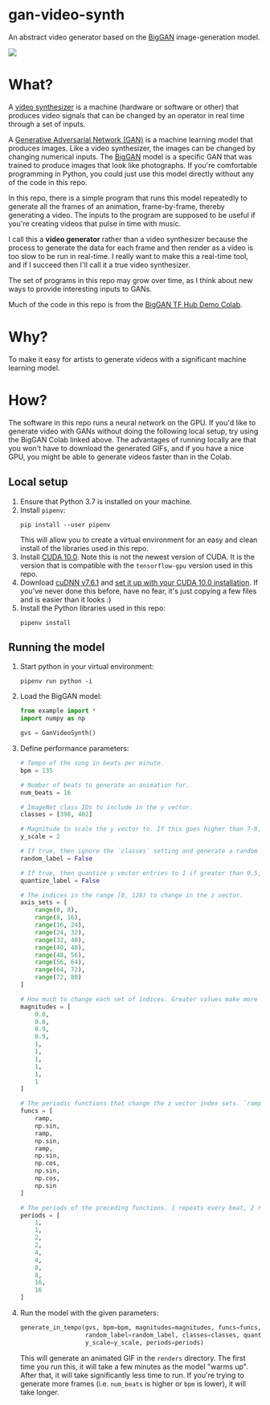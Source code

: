 # gan-video-synth
An abstract video generator based on the [BigGAN](https://tfhub.dev/deepmind/biggan-deep-512/1) image-generation model.

![](doc/example.gif)
# What?
A [video synthesizer](https://en.wikipedia.org/wiki/Video_synthesizer) is a machine (hardware or software or other) that produces video signals that can be changed by an operator in real time through a set of inputs.

A [Generative Adversarial Network (GAN)](https://en.wikipedia.org/wiki/Generative_adversarial_network) is a machine learning model that produces images.
Like a video synthesizer, the images can be changed by changing numerical inputs.
The [BigGAN](https://tfhub.dev/deepmind/biggan-deep-512/1) model is a specific GAN that was trained to produce images that look like photographs.
If you're comfortable programming in Python, you could just use this model directly without any of the code in this repo.

In this repo, there is a simple program that runs this model repeatedly to generate all the frames of an animation, frame-by-frame, thereby generating a video.
The inputs to the program are supposed to be useful if you're creating videos that pulse in time with music.

I call this a **video generator** rather than a video synthesizer because the process to generate the data for each frame and then render as a video is too slow to be run in real-time.
I really want to make this a real-time tool, and if I succeed then I'll call it a true video synthesizer.

The set of programs in this repo may grow over time, as I think about new ways to provide interesting inputs to GANs.

Much of the code in this repo is from the [BigGAN TF Hub Demo Colab](https://colab.research.google.com/github/tensorflow/hub/blob/master/examples/colab/biggan_generation_with_tf_hub.ipynb).

# Why?
To make it easy for artists to generate videos with a significant machine learning model.

# How?
The software in this repo runs a neural network on the GPU.
If you'd like to generate video with GANs without doing the following local setup, try using the BigGAN Colab linked above.
The advantages of running locally are that you won't have to download the generated GIFs, and if you have a nice GPU, you might be able to generate videos faster than in the Colab.

## Local setup
1. Ensure that Python 3.7 is installed on your machine.
2. Install `pipenv`:
    ```
   pip install --user pipenv
   ```
   This will allow you to create a virtual environment for an easy and clean install of the libraries used in this repo.
3. Install [CUDA 10.0](https://developer.nvidia.com/cuda-10.0-download-archive). Note this is not the newest version of CUDA. It is the version that is compatible with the `tensorflow-gpu` version used in this repo.
4. Download [cuDNN v7.6.1](https://developer.nvidia.com/rdp/cudnn-archive) and [set it up with your CUDA 10.0 installation](https://docs.nvidia.com/deeplearning/sdk/cudnn-install/index.html). If you've never done this before, have no fear, it's just copying a few files and is easier than it looks :)
5. Install the Python libraries used in this repo:
    ```
    pipenv install
   ```
   
## Running the model
1. Start python in your virtual environment:
    ```
   pipenv run python -i
    ```
2. Load the BigGAN model:
   ```python
   from example import *
   import numpy as np

   gvs = GanVideoSynth()
   ```
 3. Define performance parameters:
    ```python
    # Tempo of the song in beats per minute.
    bpm = 135
    
    # Number of beats to generate an animation for.
    num_beats = 16
    
    # ImageNet class IDs to include in the y vector.
    classes = [398, 402]
    
    # Magnitude to scale the y vector to. If this goes higher than 7-8, the images get quite abstract.
    y_scale = 2
    
    # If true, then ignore the `classes` setting and generate a random y vector.
    random_label = False
    
    # If true, then quantize y vector entries to 1 if greater than 0.5, or 0 otherwise.
    quantize_label = False
    
    # The indices in the range [0, 128) to change in the z vector.
    axis_sets = [
        range(0, 8),
        range(8, 16),
        range(16, 24),
        range(24, 32),
        range(32, 40),
        range(40, 48),
        range(48, 56),
        range(56, 64),
        range(64, 72),
        range(72, 80)
    ]
    
    # How much to change each set of indices. Greater values make more noticeable change.
    magnitudes = [
        0.8,
        0.8,
        0.9,
        0.9,
        1,
        1,
        1,
        1,
        1,
        1
    ]
    
    # The periodic functions that change the z vector index sets. `ramp` is a saw wave.
    funcs = [
        ramp,
        np.sin,
        ramp,
        np.sin,
        ramp,
        np.sin,
        np.cos,
        np.sin,
        np.cos,
        np.sin
    ]
    
    # The periods of the preceding functions. 1 repeats every beat, 2 repeats every 2 beats, etc.
    periods = [
        1,
        1,
        2,
        2,
        4,
        4,
        8,
        8,
        16,
        16
    ]
    ```
4. Run the model with the given parameters:
    ```python
    generate_in_tempo(gvs, bpm=bpm, magnitudes=magnitudes, funcs=funcs, axis_sets=axis_sets,
                      random_label=random_label, classes=classes, quantize_label=quantize_label,
                      y_scale=y_scale, periods=periods)
    ```
   This will generate an animated GIF in the `renders` directory.
   The first time you run this, it will take a few minutes as the model "warms up".
   After that, it will take significantly less time to run. If you're trying to generate
   more frames (i.e. `num_beats` is higher or `bpm` is lower), it will take longer.